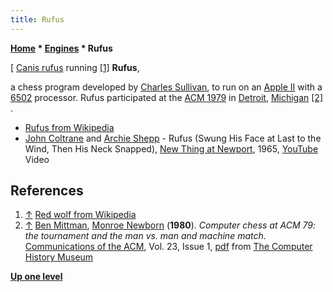 ```yaml
---
title: Rufus
---
```

**[Home](Home "Home") \* [Engines](Engines "Engines") \* Rufus**



[ [Canis rufus](https://en.wikipedia.org/wiki/Red_wolf) running <a id="cite-note-1" href="#cite-ref-1">[1]</a>
**Rufus**,  

a chess program developed by [Charles Sullivan](index.php?title=Charles_Sullivan&action=edit&redlink=1 "Charles Sullivan (page does not exist)"), to run on an [Apple II](Apple_II "Apple II") with a [6502](6502 "6502") processor. Rufus participated at the [ACM 1979](ACM_1979 "ACM 1979") in [Detroit](https://en.wikipedia.org/wiki/Detroit%2C_Michigan), [Michigan](https://en.wikipedia.org/wiki/Michigan) <a id="cite-note-2" href="#cite-ref-2">[2]</a> . 






* [Rufus from Wikipedia](https://en.wikipedia.org/wiki/Rufus)
* [John Coltrane](Category:John_Coltrane "Category:John Coltrane") and [Archie Shepp](https://en.wikipedia.org/wiki/Archie_Shepp) - Rufus (Swung His Face at Last to the Wind, Then His Neck Snapped), [New Thing at Newport](https://en.wikipedia.org/wiki/New_Thing_at_Newport), 1965, [YouTube](https://en.wikipedia.org/wiki/YouTube) Video


 
## References


1. <a id="cite-ref-1" href="#cite-note-1">↑</a> [Red wolf from Wikipedia](https://en.wikipedia.org/wiki/Red_wolf)
2. <a id="cite-ref-2" href="#cite-note-2">↑</a> [Ben Mittman](Ben_Mittman "Ben Mittman"), [Monroe Newborn](Monroe_Newborn "Monroe Newborn") (**1980**). *Computer chess at ACM 79: the tournament and the man vs. man and machine match*. [Communications of the ACM](ACM#Communications "ACM"), Vol. 23, Issue 1, [pdf](http://archive.computerhistory.org/projects/chess/related_materials/text/3-1%20and%203-2%20and%203-3.Computer_chess_at_ACM_79/3-1%20and%203-2%20and%203-3.Computer_chess_at_ACM_79.062303018.pdf) from [The Computer History Museum](The_Computer_History_Museum "The Computer History Museum")

**[Up one level](Engines "Engines")**







 
